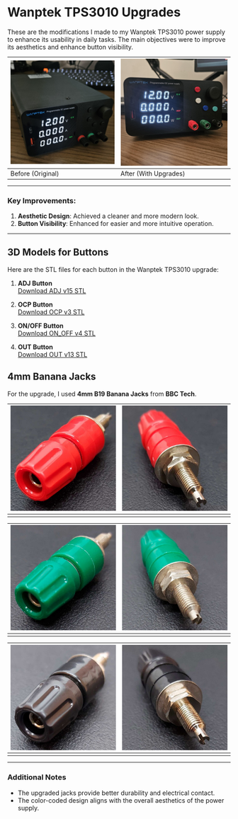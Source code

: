 # Wanptek TPS3010 Upgrades

These are the modifications I made to my Wanptek TPS3010 power supply to enhance its usability in daily tasks. The main objectives were to improve its aesthetics and enhance button visibility.

| ![Original Power Supply](assets/psu-original.jpg) | ![Upgraded Power Supply](assets/psu-upgraded.jpg) |
|--------------------------------------------------|--------------------------------------------------|
| Before (Original)                                | After (With Upgrades)                            |

---

### Key Improvements:
1. **Aesthetic Design**: Achieved a cleaner and more modern look.
2. **Button Visibility**: Enhanced for easier and more intuitive operation.

---

## 3D Models for Buttons

Here are the STL files for each button in the Wanptek TPS3010 upgrade:

1. **ADJ Button**  
   [Download ADJ v15 STL](3d%20models/ADJ%20v15.stl)

2. **OCP Button**  
   [Download OCP v3 STL](3d%20models/OCP%20v3.stl)

3. **ON/OFF Button**  
   [Download ON_OFF v4 STL](3d%20models/ON_OFF%20v4.stl)

4. **OUT Button**  
   [Download OUT v13 STL](3d%20models/OUT%20v13.stl)


## 4mm Banana Jacks

For the upgrade, I used **4mm B19 Banana Jacks** from **BBC Tech**.

| ![Red Jack - Original](assets/red-1.jpg) | ![Red Jack - Upgraded](assets/red-2.jpg) |
|------------------------------------------|------------------------------------------|
|                                  |                                  |

| ![Green Jack - Original](assets/green-1.jpg) | ![Green Jack - Upgraded](assets/green-2.jpg) |
|----------------------------------------------|----------------------------------------------|
|                                      |                                      |

| ![Black Jack - Original](assets/black-1.jpg) | ![Black Jack - Upgraded](assets/black-2.jpg) |
|----------------------------------------------|----------------------------------------------|
|                                      |                                      |

---

### Additional Notes
- The upgraded jacks provide better durability and electrical contact.
- The color-coded design aligns with the overall aesthetics of the power supply.
